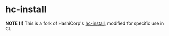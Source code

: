 # hc-install

**NOTE (!)** This is a fork of HashiCorp's [hc-install](github.com/hashicorp/hc-install), modified for specific use in CI.

